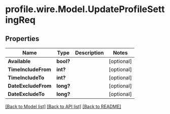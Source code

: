 # profile.wire.Model.UpdateProfileSettingReq

## Properties

Name | Type | Description | Notes
------------ | ------------- | ------------- | -------------
**Available** | **bool?** |  | [optional] 
**TimeIncludeFrom** | **int?** |  | [optional] 
**TimeIncludeTo** | **int?** |  | [optional] 
**DateExcludeFrom** | **long?** |  | [optional] 
**DateExcludeTo** | **long?** |  | [optional] 

[[Back to Model list]](../README.md#documentation-for-models) [[Back to API list]](../README.md#documentation-for-api-endpoints) [[Back to README]](../README.md)

